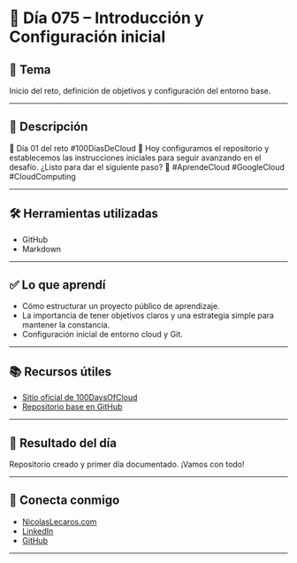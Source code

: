 # 📅 Día 075 – Introducción y Configuración inicial

## 📌 Tema

Inicio del reto, definición de objetivos y configuración del entorno base.

---

## 📘 Descripción

🌟 Día 01 del reto #100DíasDeCloud 🚀
Hoy configuramos el repositorio y establecemos las instrucciones iniciales para seguir avanzando en el desafío. ¿Listo para dar el siguiente paso? 💪 #AprendeCloud #GoogleCloud #CloudComputing

---

## 🛠️ Herramientas utilizadas

- GitHub
- Markdown

---

## ✅ Lo que aprendí

- Cómo estructurar un proyecto público de aprendizaje.
- La importancia de tener objetivos claros y una estrategia simple para mantener la constancia.
- Configuración inicial de entorno cloud y Git.

---

## 📚 Recursos útiles

- [Sitio oficial de 100DaysOfCloud](https://www.100daysofcloud.com/)
- [Repositorio base en GitHub](https://github.com/100DaysOfCloud/100DaysOfCloud)

---

## 🎯 Resultado del día

Repositorio creado y primer día documentado. ¡Vamos con todo!

---

## 🤝 Conecta conmigo

- [NicolasLecaros.com](https://www.nicolaslecaros.com)
- [LinkedIn](https://www.linkedin.com/in/nicolaslecaros)
- [GitHub](https://github.com/nicolaslecaros/)

---
